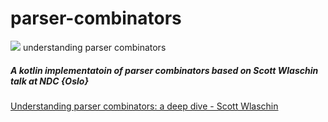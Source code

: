 # parser-combinators 
![](https://github.com/kvmw/pc-kt/workflows/ci/badge.svg)
understanding parser combinators 

##### A kotlin implementatoin of parser combinators based on Scott Wlaschin talk at NDC {Oslo}
 [Understanding parser combinators: a deep dive - Scott Wlaschin](https://www.youtube.com/watch?v=RDalzi7mhdY)



